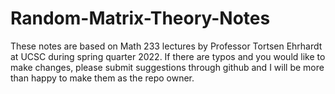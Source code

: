 # Random-Matrix-Theory-Notes

These notes are based on Math 233 lectures by Professor Tortsen Ehrhardt at UCSC during spring quarter 2022. If there are typos and you would like to make changes, please submit suggestions through github and I will be more than happy to make them as the repo owner.
